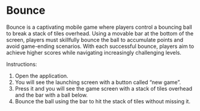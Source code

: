 # Bounce

Bounce is a captivating mobile game where players control a bouncing ball to break a stack of tiles
overhead. Using a movable bar at the bottom of the screen, players must skillfully bounce the ball
to accumulate points and avoid game-ending scenarios. With each successful bounce, players aim
to achieve higher scores while navigating increasingly challenging levels.

Instructions:
1. Open the application.
2. You will see the launching screen with a button called “new game”.
3. Press it and you will see the game screen with a stack of tiles overhead and the bar with a
ball below.
4. Bounce the ball using the bar to hit the stack of tiles without missing it.
